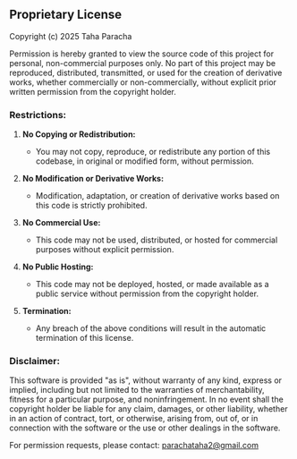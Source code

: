 ## Proprietary License

Copyright (c) 2025 Taha Paracha

Permission is hereby granted to view the source code of this project for personal, non-commercial purposes only. No part of this project may be reproduced, distributed, transmitted, or used for the creation of derivative works, whether commercially or non-commercially, without explicit prior written permission from the copyright holder.

### Restrictions:
1. **No Copying or Redistribution:**
   - You may not copy, reproduce, or redistribute any portion of this codebase, in original or modified form, without permission.

2. **No Modification or Derivative Works:**
   - Modification, adaptation, or creation of derivative works based on this code is strictly prohibited.

3. **No Commercial Use:**
   - This code may not be used, distributed, or hosted for commercial purposes without explicit permission.

4. **No Public Hosting:**
   - This code may not be deployed, hosted, or made available as a public service without permission from the copyright holder.

5. **Termination:**
   - Any breach of the above conditions will result in the automatic termination of this license.

### Disclaimer:
This software is provided "as is", without warranty of any kind, express or implied, including but not limited to the warranties of merchantability, fitness for a particular purpose, and noninfringement. In no event shall the copyright holder be liable for any claim, damages, or other liability, whether in an action of contract, tort, or otherwise, arising from, out of, or in connection with the software or the use or other dealings in the software.

For permission requests, please contact: parachataha2@gmail.com
